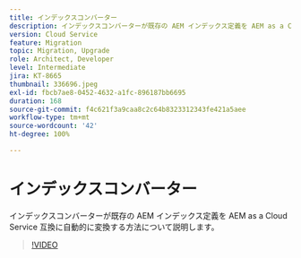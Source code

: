 ```yaml
---
title: インデックスコンバーター
description: インデックスコンバーターが既存の AEM インデックス定義を AEM as a Cloud Service 互換に自動的に変換する方法について説明します。
version: Cloud Service
feature: Migration
topic: Migration, Upgrade
role: Architect, Developer
level: Intermediate
jira: KT-8665
thumbnail: 336696.jpeg
exl-id: fbcb7ae8-0452-4632-a1fc-896187bb6695
duration: 168
source-git-commit: f4c621f3a9caa8c2c64b8323312343fe421a5aee
workflow-type: tm+mt
source-wordcount: '42'
ht-degree: 100%

---
```


# インデックスコンバーター

インデックスコンバーターが既存の AEM インデックス定義を AEM as a Cloud Service 互換に自動的に変換する方法について説明します。

>[!VIDEO](https://video.tv.adobe.com/v/336696?quality=12&learn=on)
